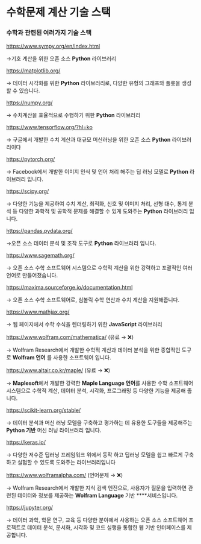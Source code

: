 # 수학문제 계산 기술 스택

### 수학과 관련된 여러가지 기술 스택

https://www.sympy.org/en/index.html

→기호 계산을 위한 오픈 소스 **Python** 라이브러리

https://matplotlib.org/

→ 데이터 시각화를 위한 **Python** 라이브러리로, 다양한 유형의 그래프와 플롯을 생성할 수 있습니다.

https://numpy.org/

→ 수치계산을 효율적으로 수행하기 위한 **Python** 라이브러리

https://www.tensorflow.org/?hl=ko

→ 구글에서 개발한 수치 계산과 대규모 머신러닝을 위한 오픈 소스 **Python** 라이브러리이다

https://pytorch.org/

→ Facebook에서 개발한 이미지 인식 및 언어 처리 해주는 딥 러닝 모델로 **Python** 라이브러리 입니다. 

https://scipy.org/

→ 다양한 기능을 제공하여 수치 계산, 최적화, 신호 및 이미지 처리, 선형 대수, 통계 분석 등 다양한 과학적 및 공학적 문제를 해결할 수 있게 도와주는 **Python**  라이브러리 입니다. 

https://pandas.pydata.org/

→오픈 소스 데이터 분석 및 조작 도구로 **Python**  라이브러리 입니다.

https://www.sagemath.org/

→  오픈 소스 수학 소프트웨어 시스템으로 수학적 계산을 위한 강력하고 포괄적인 여러 언어로 만들어졌습니다.

https://maxima.sourceforge.io/documentation.html

→ 오픈 소스 수학 소프트웨어로, 심볼릭 수학 연산과 수치 계산을 지원해줍니다.

https://www.mathjax.org/

→ 웹 페이지에서 수학 수식을 렌더링하기 위한 **JavaScript** 라이브러리

https://www.wolfram.com/mathematica/ (유료 → ❌)

→ Wolfram Research에서 개발한 수학적 계산과 데이터 분석을 위한 종합적인 도구로 **Wolfram 언어** 를 사용한 소프트웨어 입니다.

https://www.altair.co.kr/maple/ (유료 → ❌)

→ **Maplesoft**에서 개발한 강력한 **Maple Language 언어**를 사용한 수학 소프트웨어 시스템으로 수학적 계산, 데이터 분석, 시각화, 프로그래밍 등 다양한 기능을 제공해 줍니다. 

https://scikit-learn.org/stable/

→ 데이터 분석과 머신 러닝 모델을 구축하고 평가하는 데 유용한 도구들을 제공해주는 **Python 기반** 머신 러닝 라이브러리 입니다.

https://keras.io/

→ 다양한 저수준 딥러닝 프레임워크 위에서 동작 하고 딥러닝 모델을 쉽고 빠르게 구축하고 실험할 수 있도록 도와주는 라이브러리입니다

https://www.wolframalpha.com/ (언어문제 → ❌)

→ Wolfram Research에서 개발한 지식 검색 엔진으로, 사용자가 질문을 입력하면 관련된 데이터와 정보를 제공하는 **Wolfram Language** 기반 ****서비스입니다. 

https://jupyter.org/

→ 데이터 과학, 학문 연구, 교육 등 다양한 분야에서 사용하는 오픈 소스 소프트웨어 프로젝트로 데이터 분석, 문서화, 시각화 및 코드 실행을 통합한 웹 기반 인터페이스를 제공합니다.